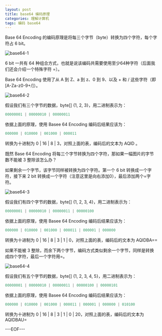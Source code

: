 ```yaml
---
layout: post
title: base64 编码原理
categories: 理解计算机
tags: 编码 base64
---
```


Base 64 Encoding 的编码原理是将每三个字节（byte）转换为四个字符，每个字符占 6 bit。

![base64-1](http://renchx.com/public/images/base64-1.png)

6 bit 一共有 64 种组合方式，也就是说该编码共需要使用至少64种字符（后面我们还会介绍一个特殊字符 =）。

Base 64 Encoding 使用了从 A 到 Z、a 到 z、0 到 9、以及 + 和 / 这些字符（即[A-Za-z0-9+/]）。

![base64-2](http://renchx.com/public/images/base64-2.png)

假设我们有三个字节的数据，byte[] {1, 2, 3}，用二进制表示为：

```c
00000001 | 00000010 | 00000011
```

依据上面的原理，使用 Basee 64 Encoding 编码后结果应该为：

```c
000000 | 010000 | 001000 | 000011
```

转换为十进制为 0 | 16 | 8 | 3，对照上面的表，编码后的文本为  AQID 。

既然 Base 64 Encoding 将每三个字节转换为四个字符，那如果一幅图片的字节数不能被 3 整除该怎么办？

如果剩余一个字节，该字节同样被转换为四个字符。第一个 6 bit 转换成一个字符，接下来 2 bit 转换成一个字符（注意这里是向右添加0），最后添加两个=字符。

![base64-3](http://renchx.com/public/images/base64-3.png)

假设我们有四个字节的数据，byte[] {1, 2, 3, 4}，用二进制表示为：

```c
00000001 | 00000010 | 00000011 | 00000100
```

依据上面的原理，使用 Basee 64 Encoding 编码后结果应该为：

```c
000000 | 010000 | 001000 | 000011 | 000001 | 000000
```

转换为十进制为 0 | 16 | 8 | 3 | 1 | 0，对照上面的表，编码后的文本为 AQIDBA==

如果不能被 3 整除，而余下两个字节，编码方式类似剩余一个字节，同样是转换成四个字符，最后一个字符用=。

![base64-4](http://renchx.com/public/images/base64-4.png)

假设我们有五个字节的数据，byte[] {1, 2, 3, 4, 5}，用二进制表示为：

```c
00000001 | 00000010 | 00000011 | 00000100 | 00000101
```

依据上面的原理，使用 Basee 64 Encoding 编码后结果应该为：

```c
000000 | 010000 | 001000 | 000011 | 000001 | 000000 | 010100
```

转换为十进制为 0 | 16 | 8 | 3 | 1 | 0 | 20，对照上面的表，编码后的文本为 AQIDBAU=

---EOF---

